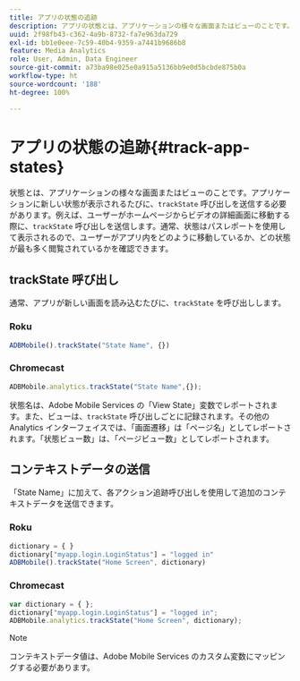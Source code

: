 ```yaml
---
title: アプリの状態の追跡
description: アプリの状態とは、アプリケーションの様々な画面またはビューのことです。trackState 呼び出しを使用してアプリケーションでアプリの状態をトラッキングする方法を説明します。
uuid: 2f98fb43-c362-4a9b-8732-fa7e963da729
exl-id: bb1e0eee-7c59-40b4-9359-a7441b9686b8
feature: Media Analytics
role: User, Admin, Data Engineer
source-git-commit: a73ba98e025e0a915a5136bb9e0d5bcbde875b0a
workflow-type: ht
source-wordcount: '188'
ht-degree: 100%

---
```


# アプリの状態の追跡{#track-app-states}

状態とは、アプリケーションの様々な画面またはビューのことです。アプリケーションに新しい状態が表示されるたびに、`trackState` 呼び出しを送信する必要があります。例えば、ユーザーがホームページからビデオの詳細画面に移動する際に、`trackState` 呼び出しを送信します。通常、状態はパスレポートを使用して表示されるので、ユーザーがアプリ内をどのように移動しているか、どの状態が最も多く閲覧されているかを確認できます。

## trackState 呼び出し

通常、アプリが新しい画面を読み込むたびに、`trackState` を呼び出しします。

### Roku

```js
ADBMobile().trackState("State Name", {})
```

### Chromecast

```js
ADBMobile.analytics.trackState("State Name",{});
```

状態名は、Adobe Mobile Services の「View State」変数でレポートされます。また、ビューは、`trackState` 呼び出しごとに記録されます。その他の Analytics インターフェイスでは、「画面遷移」は「ページ名」としてレポートされます。「状態ビュー数」は、「ページビュー数」としてレポートされます。

## コンテキストデータの送信

「State Name」に加えて、各アクション追跡呼び出しを使用して追加のコンテキストデータを送信できます。

### Roku

```js
dictionary = { } 
dictionary["myapp.login.LoginStatus"] = "logged in"  
ADBMobile().trackState("Home Screen", dictionary)
```

### Chromecast

```js
var dictionary = { }; 
dictionary["myapp.login.LoginStatus"] = "logged in"; 
ADBMobile.analytics.trackState("Home Screen", dictionary); 
```

>[!NOTE]
>
>コンテキストデータ値は、Adobe Mobile Services のカスタム変数にマッピングする必要があります。
